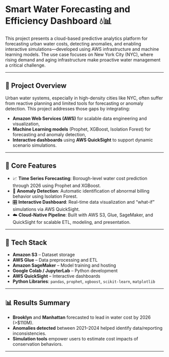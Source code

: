 # Smart Water Forecasting and Efficiency Dashboard 💧📊

This project presents a cloud-based predictive analytics platform for forecasting urban water costs, detecting anomalies, and enabling interactive simulations—developed using AWS infrastructure and machine learning models. The use case focuses on New York City (NYC), where rising demand and aging infrastructure make proactive water management a critical challenge.

---

## 🚀 Project Overview

Urban water systems, especially in high-density cities like NYC, often suffer from reactive planning and limited tools for forecasting or anomaly detection. This project addresses those gaps by integrating:

- **Amazon Web Services (AWS)** for scalable data engineering and visualization,
- **Machine Learning models** (Prophet, XGBoost, Isolation Forest) for forecasting and anomaly detection,
- **Interactive dashboards** using **AWS QuickSight** to support dynamic scenario simulations.

---

## 🧠 Core Features

- 📈 **Time Series Forecasting**: Borough-level water cost prediction through 2026 using Prophet and XGBoost.
- 🚨 **Anomaly Detection**: Automatic identification of abnormal billing behavior using Isolation Forest.
- 🎛️ **Interactive Dashboard**: Real-time data visualization and “what-if” simulations via AWS QuickSight.
- ☁️ **Cloud-Native Pipeline**: Built with AWS S3, Glue, SageMaker, and QuickSight for scalable ETL, modeling, and presentation.

---

## 🧰 Tech Stack

- **Amazon S3** – Dataset storage
- **AWS Glue** – Data preprocessing and ETL
- **Amazon SageMaker** – Model training and hosting
- **Google Colab / JupyterLab** – Python development
- **AWS QuickSight** – Interactive dashboards
- **Python Libraries**: `pandas`, `prophet`, `xgboost`, `scikit-learn`, `matplotlib`

---

## 📊 Results Summary

- **Brooklyn** and **Manhattan** forecasted to lead in water cost by 2026 (>$110M).
- **Anomalies detected** between 2021–2024 helped identify data/reporting inconsistencies.
- **Simulation tools** empower users to estimate cost impacts of conservation behaviors.

---
